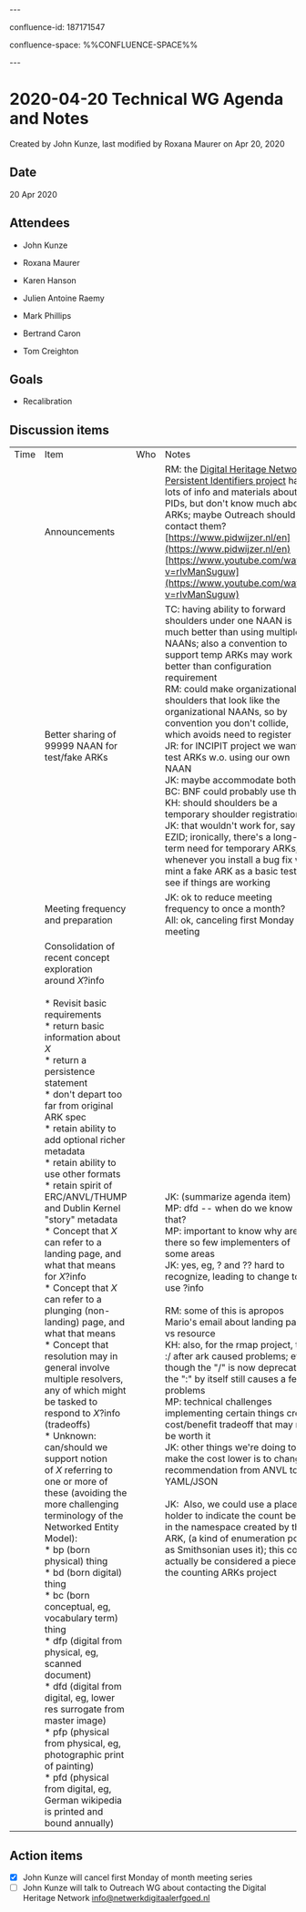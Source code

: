 \---

confluence-id: 187171547

confluence-space: %%CONFLUENCE-SPACE%%

\---

2020-04-20 Technical WG Agenda and Notes
========================================

Created by John Kunze, last modified by Roxana Maurer on Apr 20, 2020

Date
----

20 Apr 2020

Attendees
---------

*   John Kunze
    
*   Roxana Maurer
    
*   Karen Hanson
    
*   Julien Antoine Raemy
    
*   Mark Phillips
    
*   Bertrand Caron
    
*   Tom Creighton 
    

Goals
-----

*   Recalibration

Discussion items
----------------

|     |     |     |     |
| --- | --- | --- | --- |
| Time | Item | Who | Notes |
|     | Announcements |     | RM: the [Digital Heritage Network’s Persistent Identifiers project](https://www.pidwijzer.nl/en/about) has lots of info and materials about PIDs, but don't know much about ARKs; maybe Outreach should contact them?  <br>[https://www.pidwijzer.nl/en](https://www.pidwijzer.nl/en)  <br>[https://www.youtube.com/watch?v=rIvManSuguw](https://www.youtube.com/watch?v=rIvManSuguw) |
|     | Better sharing of 99999 NAAN for test/fake ARKs |     | TC: having ability to forward shoulders under one NAAN is much better than using multiple NAANs; also a convention to support temp ARKs may work better than configuration requirement  <br>RM: could make organizational shoulders that look like the organizational NAANs, so by convention you don't collide, which avoids need to register  <br>JR: for INCIPIT project we want test ARKs w.o. using our own NAAN  <br>JK: maybe accommodate both  <br>BC: BNF could probably use this  <br>KH: should shoulders be a temporary shoulder registration?  <br>JK: that wouldn't work for, say EZID; ironically, there's a long-term need for temporary ARKs, eg, whenever you install a bug fix we mint a fake ARK as a basic test to see if things are working |
|     | Meeting frequency and preparation |     | JK: ok to reduce meeting frequency to once a month?  <br>All: ok, canceling first Monday meeting |
|     | Consolidation of recent concept exploration around _X_?info<br><br>*   Revisit basic requirements<br>    *   return basic information about _X_<br>    *   return a persistence statement<br>    *   don't depart too far from original ARK spec  <br>        *   retain ability to add optional richer metadata<br>        *   retain ability to use other formats<br>        *   retain spirit of ERC/ANVL/THUMP and Dublin Kernel "story" metadata<br>*   Concept that _X_ can refer to a landing page, and what that means for _X_?info<br>*   Concept that _X_ can refer to a plunging (non-landing) page, and what that means<br>*   Concept that resolution may in general involve multiple resolvers, any of which might be tasked to respond to _X_?info (tradeoffs)<br>*   Unknown: can/should we support notion of _X_ referring to one or more of these (avoiding the more challenging terminology of the Networked Entity Model):<br>    *   bp (born physical) thing<br>    *   bd (born digital) thing<br>    *   bc (born conceptual, eg, vocabulary term) thing<br>    *   dfp (digital from physical, eg, scanned document)<br>    *   dfd (digital from digital, eg, lower res surrogate from master image)<br>    *   pfp (physical from physical, eg, photographic print of painting)<br>    *   pfd (physical from digital, eg, German wikipedia is printed and bound annually) |     | JK: (summarize agenda item)  <br>MP: dfd -- when do we know that?  <br>MP: important to know why are there so few implementers of some areas  <br>JK: yes, eg, ? and ?? hard to recognize, leading to change to use ?info<br><br>RM: some of this is apropos Mario's email about landing page vs resource  <br>KH: also, for the rmap project, the :/ after ark caused problems; even though the "/" is now deprecated, the ":" by itself still causes a few problems  <br>MP: technical challenges implementing certain things create cost/benefit tradeoff that may not be worth it  <br>JK: other things we're doing to make the cost lower is to change recommendation from ANVL to YAML/JSON<br><br>JK:  Also, we could use a place holder to indicate the count below in the namespace created by the ARK, (a kind of enumeration point, as Smithsonian uses it); this could actually be considered a piece of the counting ARKs project |

Action items
------------

- [x] John Kunze will cancel first Monday of month meeting series
- [ ] John Kunze will talk to Outreach WG about contacting the Digital Heritage Network [info@netwerkdigitaalerfgoed.nl](mailto:info@netwerkdigitaalerfgoed.nl)